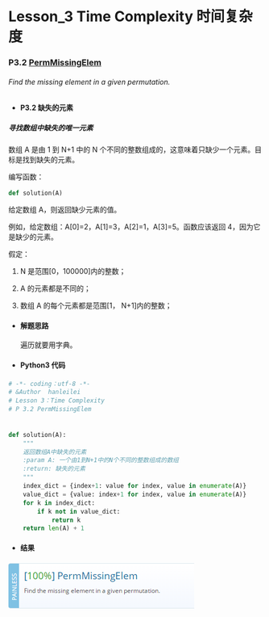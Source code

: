 # Lesson_3 Time Complexity 时间复杂度

### P3.2 [PermMissingElem](https://app.codility.com/programmers/lessons/3-time_complexity/perm_missing_elem/)

###### Find the missing element in a given permutation.

- #### P3.2 缺失的元素

##### 寻找数组中缺失的唯一元素

数组 A 是由 1 到 N+1 中的 N 个不同的整数组成的，这意味着只缺少一个元素。目标是找到缺失的元素。

编写函数：

```python
def solution(A)
```

给定数组 A，则返回缺少元素的值。

例如，给定数组：A[0]=2，A[1]=3，A[2]=1，A[3]=5。函数应该返回 4，因为它是缺少的元素。

假定：

1.  N 是范围[0，100000]内的整数；

2.  A 的元素都是不同的；

3.  数组 A 的每个元素都是范围[1， N+1]内的整数；

- #### 解题思路

  遍历就要用字典。

- #### Python3 代码

```python
# -*- coding：utf-8 -*-
# &Author  hanleilei
# Lesson 3：Time Complexity
# P 3.2 PermMissingElem


def solution(A):
    """
    返回数组A中缺失的元素
    :param A: 一个由1到N+1中的N个不同的整数组成的数组
    :return: 缺失的元素
    """
    index_dict = {index+1: value for index, value in enumerate(A)}
    value_dict = {value: index+1 for index, value in enumerate(A)}
    for k in index_dict:
        if k not in value_dict:
            return k
    return len(A) + 1
```

- #### 结果

![image](https://github.com/Anfany/Codility-Lessons-By-Python3/blob/master/L3_Time%20Complexity/3.2.png)
